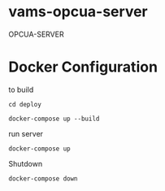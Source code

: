 # vams-opcua-server
 OPCUA-SERVER


# Docker Configuration

to build 
```
cd deploy
```

```
docker-compose up --build
```


run server
```
docker-compose up
```

Shutdown

```
docker-compose down
```